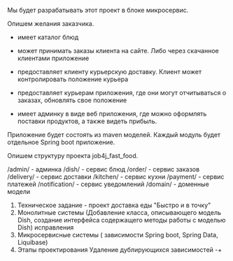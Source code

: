 Мы будет разрабатывать этот проект в блоке микросервис.

Опишем желания заказчика.

- имеет каталог блюд

- может принимать заказы клиента на сайте. Либо через скачанное клиентами приложение

- предоставляет клиенту курьерскую доставку. Клиент может контролировать положение курьера

- предоставляет курьерам приложения, где они могут отчитываться о заказах, обновлять свое положение

- имеет админку в виде веб приложения, где можно оформлять поставки продуктов, а также видеть прибыль.

Приложение будет состоять из maven моделей. Каждый модуль будет отдельное Spring boot приложение.

Опишем структуру проекта job4j_fast_food.

/admin/ - админка
/dish/ - сервис блюд
/order/ - сервис заказов
/delivery/ - сервис доставки
/kitchen/ - сервис кухни
/payment/ - сервис платежей
/notification/ - сервис уведомлений
/domain/ - доменные модели

1. Техническое задание - проект доставка еды "Быстро и в точку" 
2. Монолитные системы (Добавление класса, описывающего модель Dish, создание интерфейса содержащего методы работы с моделью Dish)
исправления
3. Микросервисные системы ( зависимости Spring boot, Spring Data, Liquibase)
4. Этапы проектирования
Удаление дублирующихся зависимостей -+